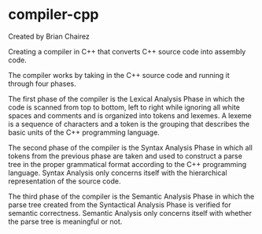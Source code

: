 # compiler-cpp

Created by Brian Chairez

Creating a compiler in C++ that converts C++ source code into assembly code.

The compiler works by taking in the C++ source code and running it through four phases.

The first phase of the compiler is the Lexical Analysis Phase in which the code is scanned from top to bottom, left to right while ignoring all white spaces and comments and is organized into tokens and lexemes. 
A lexeme is a sequence of characters and a token is the grouping that describes the basic units of the C++ programming language. 

The second phase of the compiler is the Syntax Analysis Phase in which all tokens from the previous phase are taken and used to construct a parse tree in the proper grammatical format according to the C++ programming language. 
Syntax Analysis only concerns itself with the hierarchical representation of the source code.

The third phase of the compiler is the Semantic Analysis Phase in which the parse tree created from the Syntactical Analysis Phase is verified for semantic correctness. 
Semantic Analysis only concerns itself with whether the parse tree is meaningful or not. 
